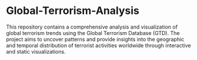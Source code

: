 # Global-Terrorism-Analysis
This repository contains a comprehensive analysis and visualization of global terrorism trends using the Global Terrorism Database (GTD). The project aims to uncover patterns and provide insights into the geographic and temporal distribution of terrorist activities worldwide through interactive and static visualizations.
